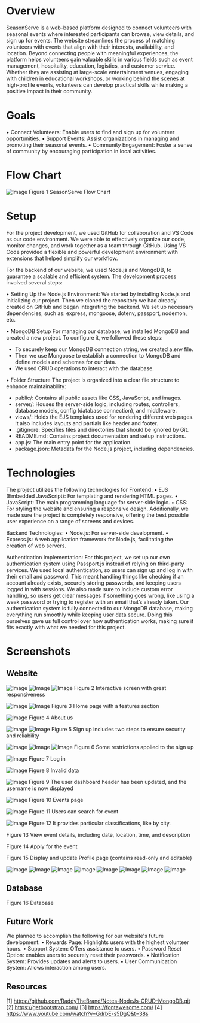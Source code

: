 # Overview
   SeasonServe is a web-based platform designed to connect volunteers with seasonal events where interested participants can browse, view details, and sign up for events.
The website streamlines the process of matching volunteers with events that align with their interests, availability, and location.
   Beyond connecting people with meaningful experiences, the platform helps volunteers gain valuable skills in various fields such as event management, hospitality, education, logistics, and customer service. 
Whether they are assisting at large-scale entertainment venues, engaging with children in educational workshops, or working behind the scenes at high-profile events, volunteers can develop practical skills while making a positive impact in their community.




# Goals
   
•	Connect Volunteers: Enable users to find and sign up for volunteer opportunities.
•	Support Events: Assist organizations in managing and promoting their seasonal events.
•	Community Engagement: Foster a sense of community by encouraging participation in local activities.




# Flow Chart
![Image](https://github.com/user-attachments/assets/f75dd1d4-a82b-49a0-86d5-9493a3b2afda)
Figure 1 SeasonServe Flow Chart




# Setup
For the project development, we used GitHub for collaboration and VS Code as our code environment.
We were able to effectively organize our code, monitor changes, and work together as a team through GitHub. 
Using VS Code provided a flexible and powerful development environment with extensions that helped simplify our workflow.  

For the backend of our website, we used Node.js and MongoDB, to guarantee a scalable and efficient system.
The development process involved several steps:

•	Setting Up the Node.js Environment:
   We started by installing Node.js and initializing our project. 
Then we cloned the repository we had already created on GitHub and began integrating the backend. 
We set up necessary dependencies, such as: express, mongoose, dotenv, passport, nodemon, etc.

•	MongoDB Setup 
   For managing our database, we installed MongoDB and created a new project. 
To configure it, we followed these steps: 
- To securely keep our MongoDB connection string, we created a.env file.
- Then we use Mongoose to establish a connection to MongoDB and define models and schemas for our data.
- We used CRUD operations to interact with the database.

•	Folder Structure
   The project is organized into a clear file structure to enhance maintainability:
- public/: Contains all public assets like CSS, JavaScript, and images.
- server/: Houses the server-side logic, including routes, controllers, database models, config (database connection), and middleware.
- views/: Holds the EJS templates used for rendering different web pages. It also includes layouts and partials like header and footer.
- .gitignore: Specifies files and directories that should be ignored by Git.
- README.md: Contains project documentation and setup instructions.
- app.js: The main entry point for the application.
- package.json: Metadata for the Node.js project, including dependencies.




# Technologies
   The project utilizes the following technologies for Frontend:
•	EJS (Embedded JavaScript): For templating and rendering HTML pages.
•	JavaScript: The main programming language for server-side logic.
•	CSS: For styling the website and ensuring a responsive design. 
   Additionally, we made sure the project is completely responsive, offering the best possible user experience on a range of screens and devices.

   Backend Technologies:
•	Node.js: For server-side development.
•	Express.js: A web application framework for Node.js, facilitating the creation of web servers.

   Authentication Implementation:
   For this project, we set up our own authentication system using Passport.js instead of relying on third-party services. We used local authentication, so users can sign up and log in with their email and password. 
This meant handling things like checking if an account already exists, securely storing passwords, and keeping users logged in with sessions. We also made sure to include custom error handling, so users get clear messages if something goes wrong, like using a weak password or trying to register with an email that’s already taken. 
Our authentication system is fully connected to our MongoDB database, making everything run smoothly while keeping user data secure. Doing this ourselves gave us full control over how authentication works, making sure it fits exactly with what we needed for this project.





# Screenshots
## Website 
![Image](https://github.com/user-attachments/assets/862587a6-c73d-4bce-8140-a2f86cd8b539)
![Image](https://github.com/user-attachments/assets/2b7c05d7-8ce3-4ec9-90a9-d71790d517d8)
![Image](https://github.com/user-attachments/assets/b405373d-1c6b-4346-a315-6786d628fde1)
Figure 2 Interactive screen with great responsiveness

![Image](https://github.com/user-attachments/assets/a7c58f91-501f-489f-8554-7cba3fb06703)
![Image](https://github.com/user-attachments/assets/fff06f49-2607-4b54-82a5-16d8725d10d4)
Figure 3 Home page with a features section

![Image](https://github.com/user-attachments/assets/08938c70-905b-49bf-9063-237429b620b4)
Figure 4 About us

![Image](https://github.com/user-attachments/assets/1d879bea-1991-4b0f-bfc7-5a2842f8c3bf)
![Image](https://github.com/user-attachments/assets/ee8f1e8d-6bdb-439f-8018-0cfaa518adf5)
Figure 5 Sign up includes two steps to ensure security and reliability

![Image](https://github.com/user-attachments/assets/a9eb94fe-42b1-4a3e-b639-136de00c5423)
![Image](https://github.com/user-attachments/assets/e9585b04-2b9a-4b11-b436-d8e7fa7d5b5a)
![Image](https://github.com/user-attachments/assets/1944b861-b11a-4aad-b1ba-6a130250246d)
Figure 6 Some restrictions applied to the sign up

![Image](https://github.com/user-attachments/assets/fe43d3b2-5ba3-4bdd-b31c-350800977c92)
Figure 7 Log in

![Image](https://github.com/user-attachments/assets/7bd2a56a-ecb3-4a87-a9db-8a768a6d3e13)
Figure 8 Invalid data

![Image](https://github.com/user-attachments/assets/77ca526e-2427-4c95-9b54-b187da9838ad)
Figure 9 The user dashboard header has been updated, and the username is now displayed

![Image](https://github.com/user-attachments/assets/ba667f7b-5534-4725-b0ba-ccd816e93055)
Figure 10 Events page

![Image](https://github.com/user-attachments/assets/11cb75e9-0e08-473c-8d40-6fc9715946a2)
Figure 11 Users can search for event

![Image](https://github.com/user-attachments/assets/ab518d68-c16a-4075-b484-6159963de4be)
Figure 12 It provides particular classifications, like by city.

Figure 13 View event details, including date, location, time, and description

Figure 14 Apply for the event

Figure 15 Display and update Profile page (contains read-only and editable)








![Image](https://github.com/user-attachments/assets/141e7d0d-69df-40ad-a83f-621aba9ccb1a)
![Image](https://github.com/user-attachments/assets/932f20b1-6627-4868-ad61-addc180de26a)
![Image](https://github.com/user-attachments/assets/2030d3c2-8cdf-4f40-bf3e-e6f199d39e7b)
![Image](https://github.com/user-attachments/assets/c3ff5edd-1562-4225-9aff-b6ff11613382)
![Image](https://github.com/user-attachments/assets/063e050b-6042-4e9b-bbe9-cea5a8ff7a20)
![Image](https://github.com/user-attachments/assets/dc34dfea-645b-4507-9869-b00a9edc4b40)
![Image](https://github.com/user-attachments/assets/62aafea1-173f-42bd-afa4-6c436b488c7e)
![Image](https://github.com/user-attachments/assets/974a7939-a52e-4250-b292-446addad0822)


## Database

Figure 16 Database





## Future Work 
   We planned to accomplish the following for our website's future development:
•	Rewards Page: Highlights users with the highest volunteer hours.
•	Support System: Offers assistance to users. 
•	Password Reset Option: enables users to securely reset their passwords.
•	Notification System: Provides updates and alerts to users. 
•	User Communication System: Allows interaction among users.  




## Resources
[1] https://github.com/RaddyTheBrand/Notes-NodeJs-CRUD-MongoDB.git
[2] https://getbootstrap.com/
[3] https://fontawesome.com/ 
[4] https://www.youtube.com/watch?v=GdrbE-s5DgQ&t=38s

